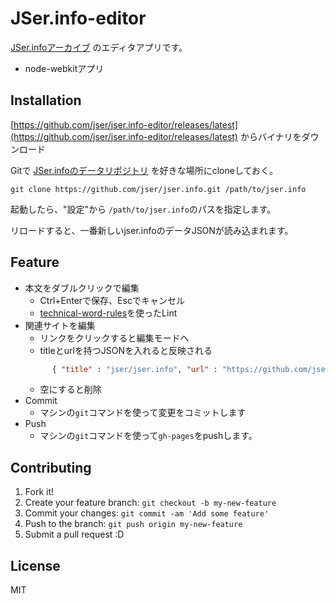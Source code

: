 # JSer.info-editor

[JSer.infoアーカイブ](http://jser.info/jser.info/) のエディタアプリです。

- node-webkitアプリ

## Installation

[https://github.com/jser/jser.info-editor/releases/latest](https://github.com/jser/jser.info-editor/releases/latest) からバイナリをダウンロード

Gitで [JSer.infoのデータリポジトリ](https://github.com/jser/jser.info.git) を好きな場所にcloneしておく。

```
git clone https://github.com/jser/jser.info.git /path/to/jser.info
```

起動したら、"設定"から `/path/to/jser.info`のパスを指定します。

リロードすると、一番新しいjser.infoのデータJSONが読み込まれます。

## Feature

- 本文をダブルクリックで編集
    - Ctrl+Enterで保存、Escでキャンセル
    - [technical-word-rules](https://github.com/azu/technical-word-rules " technical-word-rules")を使ったLint
- 関連サイトを編集
    - リンクをクリックすると編集モードへ
    - titleとurlを持つJSONを入れると反映される
    ```json
          { "title" : "jser/jser.info", "url" : "https://github.com/jser/jser.info"}
    ```
    - 空にすると削除
- Commit
    - マシンの`git`コマンドを使って変更をコミットします
- Push
    - マシンの`git`コマンドを使って`gh-pages`をpushします。


## Contributing

1. Fork it!
2. Create your feature branch: `git checkout -b my-new-feature`
3. Commit your changes: `git commit -am 'Add some feature'`
4. Push to the branch: `git push origin my-new-feature`
5. Submit a pull request :D

## License

MIT
